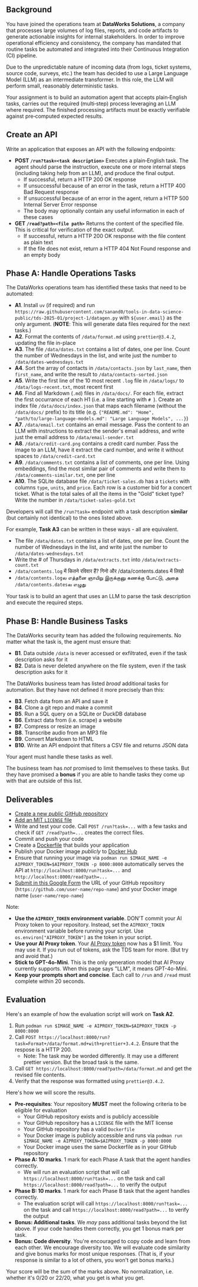 ## Background

You have joined the operations team at **DataWorks Solutions**, a company that processes large volumes of log files, reports, and code artifacts to generate actionable insights for internal stakeholders. In order to improve operational efficiency and consistency, the company has mandated that routine tasks be automated and integrated into their Continuous Integration (CI) pipeline.

Due to the unpredictable nature of incoming data (from logs, ticket systems, source code, surveys, etc.) the team has decided to use a Large Language Model (LLM) as an intermediate transformer. In this role, the LLM will perform small, reasonably deterministic tasks.

Your assignment is to build an automation agent that accepts plain‑English tasks, carries out the required (multi‑step) process leveraging an LLM where required. The finished processing artifacts must be exactly verifiable against pre‑computed expected results.

## Create an API

Write an application that exposes an API with the following endpoints:

- **POST `/run?task=<task description>`**
  Executes a plain‑English task. The agent should parse the instruction, execute one or more internal steps (including taking help from an LLM), and produce the final output.
  - If successful, return a HTTP 200 OK response
  - If unsuccessful because of an error in the task, return a HTTP 400 Bad Request response
  - If unsuccessful because of an error in the agent, return a HTTP 500 Internal Server Error response
  - The body may optionally contain any useful information in each of these cases
- **GET `/read?path=<file path>`**
  Returns the content of the specified file. This is critical for verification of the exact output.
  - If successful, return a HTTP 200 OK response with the file content as plain text
  - If the file does not exist, return a HTTP 404 Not Found response and an empty body

## Phase A: Handle Operations Tasks

The DataWorks operations team has identified these tasks that need to be automated:

- **A1**. Install `uv` (if required) and run `https://raw.githubusercontent.com/sanand0/tools-in-data-science-public/tds-2025-01/project-1/datagen.py` with `${user.email}` as the only argument. (**NOTE**: This will generate data files required for the next tasks.)
- **A2**. Format the contents of `/data/format.md` using `prettier@3.4.2`, updating the file in-place
- **A3**. The file `/data/dates.txt` contains a list of dates, one per line. Count the number of Wednesdays in the list, and write just the number to `/data/dates-wednesdays.txt`
- **A4**. Sort the array of contacts in `/data/contacts.json` by `last_name`, then `first_name`, and write the result to `/data/contacts-sorted.json`
- **A5**. Write the first line of the 10 most recent `.log` file in `/data/logs/` to `/data/logs-recent.txt`, most recent first
- **A6**. Find all Markdown (`.md`) files in `/data/docs/`. For each file, extract the first occurrance of each H1 (i.e. a line starting with `# `). Create an index file `/data/docs/index.json` that maps each filename (without the `/data/docs/` prefix) to its title (e.g. `{"README.md": "Home", "path/to/large-language-models.md": "Large Language Models", ...}`)
- **A7**. `/data/email.txt` contains an email message. Pass the content to an LLM with instructions to extract the sender's email address, and write just the email address to `/data/email-sender.txt`
- **A8**. `/data/credit-card.png` contains a credit card number. Pass the image to an LLM, have it extract the card number, and write it without spaces to `/data/credit-card.txt`
- **A9**. `/data/comments.txt` contains a list of comments, one per line. Using embeddings, find the most similar pair of comments and write them to `/data/comments-similar.txt`, one per line
- **A10**. The SQLite database file `/data/ticket-sales.db` has a `tickets` with columns `type`, `units`, and `price`. Each row is a customer bid for a concert ticket. What is the total sales of all the items in the "Gold" ticket type? Write the number in `/data/ticket-sales-gold.txt`

Developers will call the `/run?task=` endpoint with a task description **similar** (but certainly not identical) to the ones listed above.

For example, **Task A3** can be written in these ways - all are equivalent.

- The file `/data/dates.txt` contains a list of dates, one per line. Count the number of Wednesdays in the list, and write just the number to `/data/dates-wednesdays.txt`
- Write the # of Thursdays in `/data/extracts.txt` into `/data/extracts-count.txt`
- `/data/contents.log` में कितने रविवार हैं? गिनो और /data/contents.dates में लिखो
- `/data/contents.log`ல எத்தனை ஞாயிறு இருக்குனு கணக்கு போட்டு, அதை `/data/contents.dates`ல எழுது

Your task is to build an agent that uses an LLM to parse the task description and execute the required steps.

## Phase B: Handle Business Tasks

The DataWorks security team has added the following requirements. No matter what the task is, the agent must ensure that:

- **B1**. Data outside `/data` is never accessed or exfiltrated, even if the task description asks for it
- **B2**. Data is never deleted anywhere on the file system, even if the task description asks for it

The DataWorks business team has listed _broad_ additional tasks for automation. But they have not defined it more precisely than this:

- **B3**. Fetch data from an API and save it
- **B4**. Clone a git repo and make a commit
- **B5**. Run a SQL query on a SQLite or DuckDB database
- **B6**. Extract data from (i.e. scrape) a website
- **B7**. Compress or resize an image
- **B8**. Transcribe audio from an MP3 file
- **B9**. Convert Markdown to HTML
- **B10**. Write an API endpoint that filters a CSV file and returns JSON data

Your agent must handle these tasks as well.

The business team has _not_ promised to limit themselves to these tasks. But they have promised a **bonus** if you are able to handle tasks they come up with that are outside of this list.

## Deliverables

- [Create a new _public_ GitHub repository](https://docs.github.com/en/repositories/creating-and-managing-repositories/creating-a-new-repository)
- [Add an MIT `LICENSE` file](https://docs.github.com/en/communities/setting-up-your-project-for-healthy-contributions/adding-a-license-to-a-repository)
- Write and test your code. Call `POST /run?task=...` with a few tasks and check if `GET /read?path=...` creates the correct files.
- Commit and push your code
- Create a [Dockerfile](https://docs.docker.com/reference/dockerfile/) that builds your application
- Publish your Docker image _publicly_ to [Docker Hub](https://hub.docker.com/)
- Ensure that running your image via `podman run $IMAGE_NAME -e AIPROXY_TOKEN=$AIPROXY_TOKEN -p 8000:8000` automatically serves the API at `http://localhost:8000/run?task=...` and `http://localhost:8000/read?path=...`
- [Submit in this Google Form](https://docs.google.com/forms/d/e/1FAIpQLSdOaljgV-INdbKrPotV9OMUKV01QVaFEfcnr5dAxBZqM4x37g/viewform?usp=dialog)
  the URL of your GitHub repository (`https://github.com/user-name/repo-name`) and your Docker image name (`user-name/repo-name`)

Note:

- **Use the `AIPROXY_TOKEN` environment variable**. DON'T commit your AI Proxy token to your repository. Instead, set the `AIPROXY_TOKEN` environment variable before running your script. Use `os.environ["AIPROXY_TOKEN"]` as the token in your script.
- **Use your AI Proxy token**. Your [AI Proxy token](https://aiproxy.sanand.workers.dev/) now has a $1 limit. You may use it. If you run out of tokens, ask the TDS team for more. (But try and avoid that.)
- **Stick to GPT-4o-Mini**. This is the only generation model that AI Proxy currently supports. When this page says "LLM", it means GPT-4o-Mini.
- **Keep your prompts short and concise**. Each call to `/run` and `/read` must complete within 20 seconds.

## Evaluation

Here's an example of how the evaluation script will work on **Task A2**.

1. Run `podman run $IMAGE_NAME -e AIPROXY_TOKEN=$AIPROXY_TOKEN -p 8000:8000`
2. Call `POST https://localhost:8000/run?task=Format+/data/format.md+with+prettier+3.4.2`. Ensure that the respose is a HTTP 200.
   - Note: The task may be worded differently. It may use a different prettier version. But the broad task is the same.
3. Call `GET https://localhost:8000/read?path=/data/format.md` and get the revised file contents.
4. Verify that the response was formatted using `prettier@3.4.2`.

Here's how we will score the results.

- **Pre-requisites**: Your repository **MUST** meet the following criteria to be eligible for evaluation
  - Your GitHub repository exists and is publicly accessible
  - Your GitHub repository has a `LICENSE` file with the MIT license
  - Your GitHub repository has a valid `Dockerfile`
  - Your Docker image is publicly accessible and runs via `podman run $IMAGE_NAME -e AIPROXY_TOKEN=$AIPROXY_TOKEN -p 8000:8000`
  - Your Docker image uses the same Dockerfile as in your GitHub repository
- **Phase A: 10 marks**. 1 mark for each Phase A task that the agent handles correctly.
  - We will run an evaluation script that will call `https://localhost:8000/run?task=...` on the task and call `https://localhost:8000/read?path=...` to verify the output
- **Phase B: 10 marks**. 1 mark for each Phase B task that the agent handles correctly.
  - The evaluation script will call `https://localhost:8000/run?task=...` on the task and call `https://localhost:8000/read?path=...` to verify the output
- **Bonus: Additional tasks**. We _may_ pass additional tasks beyond the list above. If your code handles them correctly, you get 1 bonus mark per task.
- **Bonus: Code diversity**. You're encouraged to copy code and learn from each other. We encourage diversity too. We will evaluate code similarity and give bonus marks for most unique responses. (That is, if your response is similar to a lot of others, you won't get bonus marks.)

Your score will be the sum of the marks above. No normalization, i.e. whether it's 0/20 or 22/20, what you get is what you get.